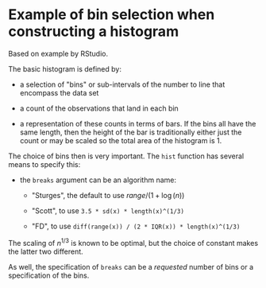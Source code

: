 Example of bin selection when constructing a histogram
======================================================


Based on example by RStudio.



The basic histogram is defined by:

* a selection of "bins" or sub-intervals of the number to line that encompass the data set

* a count of the observations that land in each bin

* a representation of these counts in terms of bars. If the bins all have the same length, then the height of the bar is traditionally either just the count or may be scaled so the total area of the histogram is $1$.

The choice of bins then is very important. The `hist` function has several means to specify this:

* the `breaks` argument can be an algorithm name:
 
  - "Sturges", the default to use $range/(1 + \log(n))$

  - "Scott", to use `3.5 * sd(x) * length(x)^(1/3)` 
  
  - "FD", to use `diff(range(x)) / (2 * IQR(x)) * length(x)^(1/3)`

The scaling of $n^{1/3}$ is known to be optimal, but the choice of constant makes the latter two different.

As well, the specification of `breaks` can be a _requested_ number of bins or a specification of the bins.
